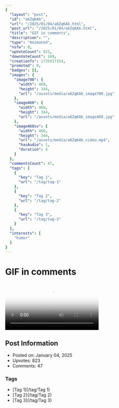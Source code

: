 ```yaml
---
{
  "layout": "post",
  "id": "a6ZqKAb",
  "url": "/2025/01/04/a6ZqKAb.html",
  "post_url": "/2025/01/04/a6ZqKAb.html",
  "title": "GIF in comments",
  "description": "",
  "type": "Animated",
  "nsfw": 0,
  "upVoteCount": 823,
  "downVoteCount": 169,
  "creationTs": 1735937154,
  "promoted": 0,
  "badges": [],
  "images": {
    "image700": {
      "width": 460,
      "height": 344,
      "url": "/assets/media/a6ZqKAb_image700.jpg"
    },
    "image460": {
      "width": 460,
      "height": 344,
      "url": "/assets/media/a6ZqKAb_image460.jpg"
    },
    "image460sv": {
      "width": 460,
      "height": 344,
      "url": "/assets/media/a6ZqKAb_video.mp4",
      "hasAudio": 1,
      "duration": 4
    }
  },
  "commentsCount": 47,
  "tags": [
    {
      "key": "Tag 1",
      "url": "/tag/tag-1"
    },
    {
      "key": "Tag 2",
      "url": "/tag/tag-2"
    },
    {
      "key": "Tag 3",
      "url": "/tag/tag-3"
    }
  ],
  "interests": [
    "humor"
  ]
}
---
```


# GIF in comments

<video controls playsinline loop poster="/assets/media/a6ZqKAb_image460.jpg">
  <source src="/assets/media/a6ZqKAb_video.mp4" type="video/mp4">
  Your browser does not support the video tag.
</video>

## Post Information

- Posted on: January 04, 2025
- Upvotes: 823
- Comments: 47

### Tags

- [Tag 1](/tag/Tag 1)
- [Tag 2](/tag/Tag 2)
- [Tag 3](/tag/Tag 3)
